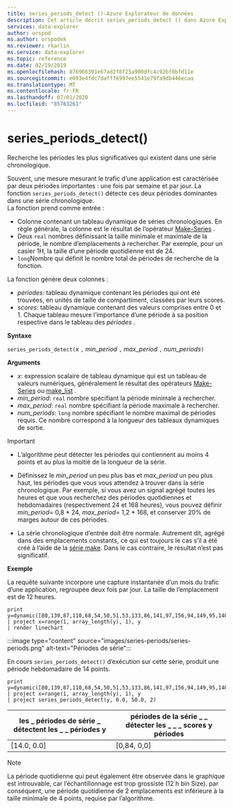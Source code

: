 ```yaml
---
title: series_periods_detect ()-Azure Explorateur de données
description: Cet article décrit series_periods_detect () dans Azure Explorateur de données.
services: data-explorer
author: orspod
ms.author: orspodek
ms.reviewer: rkarlin
ms.service: data-explorer
ms.topic: reference
ms.date: 02/19/2019
ms.openlocfilehash: 876966391e67ad2f8f25a900dfc4c92bf0bfd11e
ms.sourcegitcommit: e093e4fdc7dafff6997ee5541e79fa9db446ecaa
ms.translationtype: MT
ms.contentlocale: fr-FR
ms.lasthandoff: 07/01/2020
ms.locfileid: "85763261"
---
```

# <a name="series_periods_detect"></a>series_periods_detect()

Recherche les périodes les plus significatives qui existent dans une série chronologique.  

Souvent, une mesure mesurant le trafic d’une application est caractérisée par deux périodes importantes : une fois par semaine et par jour. La fonction `series_periods_detect()` détecte ces deux périodes dominantes dans une série chronologique.  
La fonction prend comme entrée :
* Colonne contenant un tableau dynamique de séries chronologiques. En règle générale, la colonne est le résultat de l’opérateur [Make-Series](make-seriesoperator.md) .
* Deux `real` nombres définissant la taille minimale et maximale de la période, le nombre d’emplacements à rechercher. Par exemple, pour un casier 1H, la taille d’une période quotidienne est de 24. 
* `long`Nombre qui définit le nombre total de périodes de recherche de la fonction. 

La fonction génère deux colonnes :
* *périodes*: tableau dynamique contenant les périodes qui ont été trouvées, en unités de taille de compartiment, classées par leurs scores.
* *scores*: tableau dynamique contenant des valeurs comprises entre 0 et 1. Chaque tableau mesure l’importance d’une période à sa position respective dans le tableau des *périodes* .
 
**Syntaxe**

`series_periods_detect(`*x* `,` *min_period* `,` *max_period* `,` *num_periods*`)`

**Arguments**

* *x*: expression scalaire de tableau dynamique qui est un tableau de valeurs numériques, généralement le résultat des opérateurs [Make-Series](make-seriesoperator.md) ou [make_list](makelist-aggfunction.md) .
* *min_period*: `real` nombre spécifiant la période minimale à rechercher.
* *max_period*: `real` nombre spécifiant la période maximale à rechercher.
* *num_periods*: `long` nombre spécifiant le nombre maximal de périodes requis. Ce nombre correspond à la longueur des tableaux dynamiques de sortie.

> [!IMPORTANT]
> * L’algorithme peut détecter les périodes qui contiennent au moins 4 points et au plus la moitié de la longueur de la série. 
>
> * Définissez le *min_period* un peu plus bas et *max_period* un peu plus haut, les périodes que vous vous attendez à trouver dans la série chronologique. Par exemple, si vous avez un signal agrégé toutes les heures et que vous recherchez des périodes quotidiennes et hebdomadaires (respectivement 24 et 168 heures), vous pouvez définir *min_period*= 0,8 \* 24, *max_period*= 1,2 \* 168, et conserver 20% de marges autour de ces périodes.
>
> * La série chronologique d’entrée doit être normale. Autrement dit, agrégé dans des emplacements constants, ce qui est toujours le cas s’il a été créé à l’aide de la [série make](make-seriesoperator.md). Dans le cas contraire, le résultat n’est pas significatif.

**Exemple**

La requête suivante incorpore une capture instantanée d’un mois du trafic d’une application, regroupée deux fois par jour. La taille de l’emplacement est de 12 heures.

<!-- csl: https://help.kusto.windows.net:443/Samples -->
```kusto
print y=dynamic([80,139,87,110,68,54,50,51,53,133,86,141,97,156,94,149,95,140,77,61,50,54,47,133,72,152,94,148,105,162,101,160,87,63,53,55,54,151,103,189,108,183,113,175,113,178,90,71,62,62,65,165,109,181,115,182,121,178,114,170])
| project x=range(1, array_length(y), 1), y  
| render linechart 
```

:::image type="content" source="images/series-periods/series-periods.png" alt-text="Périodes de série":::

En cours `series_periods_detect()` d’exécution sur cette série, produit une période hebdomadaire de 14 points.

<!-- csl: https://help.kusto.windows.net:443/Samples -->
```kusto
print y=dynamic([80,139,87,110,68,54,50,51,53,133,86,141,97,156,94,149,95,140,77,61,50,54,47,133,72,152,94,148,105,162,101,160,87,63,53,55,54,151,103,189,108,183,113,175,113,178,90,71,62,62,65,165,109,181,115,182,121,178,114,170])
| project x=range(1, array_length(y), 1), y  
| project series_periods_detect(y, 0.0, 50.0, 2)
```

| les \_ périodes de série \_ détectent les \_ \_ périodes y  | périodes de la série \_ \_ détecter les \_ \_ \_ scores y périodes |
|-------------|-------------------|
| [14.0, 0.0] | [0,84, 0,0]  |


> [!NOTE] 
> La période quotidienne qui peut également être observée dans le graphique est introuvable, car l’échantillonnage est trop grossiste (12 h bin Size). par conséquent, une période quotidienne de 2 emplacements est inférieure à la taille minimale de 4 points, requise par l’algorithme.

